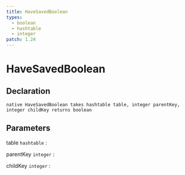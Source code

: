```yaml
---
title: HaveSavedBoolean
types:
  - boolean
  - hashtable
  - integer
patch: 1.24
---
```


# HaveSavedBoolean

## Declaration

```jass
native HaveSavedBoolean takes hashtable table, integer parentKey, integer childKey returns boolean
```

## Parameters
table `hashtable`
: 

parentKey `integer`
: 

childKey `integer`
: 
